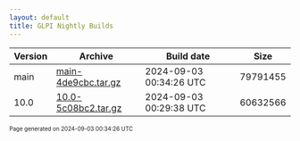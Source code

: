 ```yaml
---
layout: default
title: GLPI Nightly Builds
---
```


Version|Archive|Build date|Size
---|---|---|---
main|[main-4de9cbc.tar.gz](main-4de9cbc.tar.gz)|2024-09-03 00:34:26 UTC|79791455
10.0|[10.0-5c08bc2.tar.gz](10.0-5c08bc2.tar.gz)|2024-09-03 00:29:38 UTC|60632566

<font size="1">Page generated on 2024-09-03 00:34:26 UTC</font>
